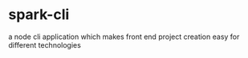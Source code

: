 # spark-cli
a node cli application which makes front end project creation easy for different technologies
